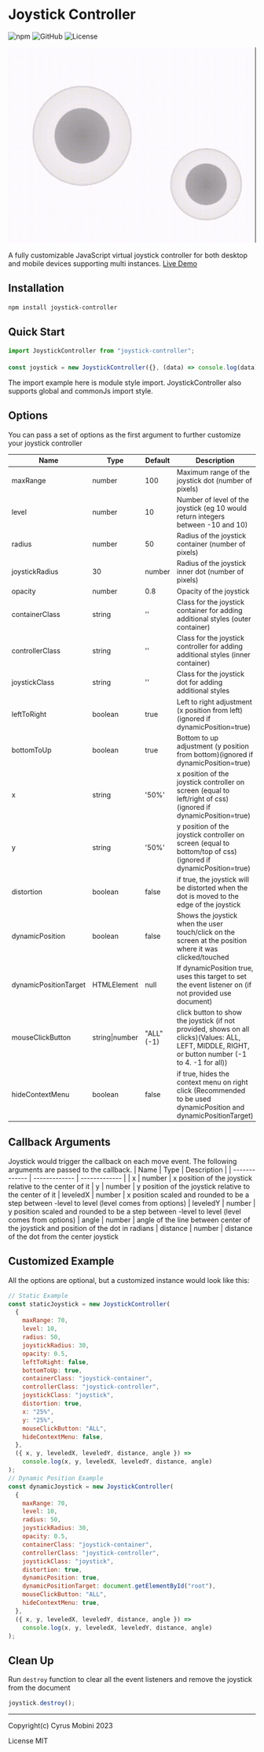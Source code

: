 # Joystick Controller

![npm](https://img.shields.io/npm/v/joystick-controller)
![GitHub](https://img.shields.io/github/package-json/v/cyrus2281/joystick-controller?color=red&label=Github)
![License](https://img.shields.io/github/license/cyrus2281/joystick-controller)

![joystick-controller](https://raw.githubusercontent.com/cyrus2281/joystick-controller/main/example/joystick-controller.gif)

A fully customizable JavaScript virtual joystick controller for both desktop and mobile devices supporting multi instances.
[Live Demo](https://joystick-controller.netlify.app)

## Installation

```bash
npm install joystick-controller
```

## Quick Start

```js
import JoystickController from "joystick-controller";

const joystick = new JoystickController({}, (data) => console.log(data));
```

The import example here is module style import. JoystickController also supports global and commonJs import style.

## Options

You can pass a set of options as the first argument to further customize your joystick controller

| Name                  | Type           | Default    | Description                                                                                                                                        |
| --------------------- | -------------- | ---------- | -------------------------------------------------------------------------------------------------------------------------------------------------- |
| maxRange              | number         | 100        | Maximum range of the joystick dot (number of pixels)                                                                                               |
| level                 | number         | 10         | Number of level of the joystick (eg 10 would return integers between -10 and 10)                                                                   |
| radius                | number         | 50         | Radius of the joystick container (number of pixels)                                                                                                |
| joystickRadius        | 30             | number     | Radius of the joystick inner dot (number of pixels)                                                                                                |
| opacity               | number         | 0.8        | Opacity of the joystick                                                                                                                            |
| containerClass        | string         | ''         | Class for the joystick container for adding additional styles (outer container)                                                                    |
| controllerClass       | string         | ''         | Class for the joystick controller for adding additional styles (inner container)                                                                   |
| joystickClass         | string         | ''         | Class for the joystick dot for adding additional styles                                                                                            |
| leftToRight           | boolean        | true       | Left to right adjustment (x position from left)(ignored if dynamicPosition=true)                                                                   |
| bottomToUp            | boolean        | true       | Bottom to up adjustment (y position from bottom)(ignored if dynamicPosition=true)                                                                  |
| x                     | string         | '50%'      | x position of the joystick controller on screen (equal to left/right of css)(ignored if dynamicPosition=true)                                      |
| y                     | string         | '50%'      | y position of the joystick controller on screen (equal to bottom/top of css)(ignored if dynamicPosition=true)                                      |
| distortion            | boolean        | false      | if true, the joystick will be distorted when the dot is moved to the edge of the joystick                                                          |
| dynamicPosition       | boolean        | false      | Shows the joystick when the user touch/click on the screen at the position where it was clicked/touched                                            |
| dynamicPositionTarget | HTMLElement    | null       | If dynamicPosition true, uses this target to set the event listener on (if not provided use document)                                              |
| mouseClickButton      | string\|number | "ALL" (-1) | click button to show the joystick (if not provided, shows on all clicks)(Values: ALL, LEFT, MIDDLE, RIGHT, or button number (-1 to 4. -1 for all)) |
| hideContextMenu       | boolean        | false      | if true, hides the context menu on right click  (Recommended to be used dynamicPosition and dynamicPositionTarget) |

## Callback Arguments

Joystick would trigger the callback on each move event. The following arguments are passed to the callback.
| Name | Type | Description |
| ------------- | ------------- | ------------- |
| x | number | x position of the joystick relative to the center of it
| y | number | y position of the joystick relative to the center of it
| leveledX | number | x position scaled and rounded to be a step between -level to level (level comes from options)
| leveledY | number | y position scaled and rounded to be a step between -level to level (level comes from options)
| angle | number | angle of the line between center of the joystick and position of the dot in radians
| distance | number | distance of the dot from the center joystick

## Customized Example

All the options are optional, but a customized instance would look like this:

```js
// Static Example
const staticJoystick = new JoystickController(
  {
    maxRange: 70,
    level: 10,
    radius: 50,
    joystickRadius: 30,
    opacity: 0.5,
    leftToRight: false,
    bottomToUp: true,
    containerClass: "joystick-container",
    controllerClass: "joystick-controller",
    joystickClass: "joystick",
    distortion: true,
    x: "25%",
    y: "25%",
    mouseClickButton: "ALL",
    hideContextMenu: false,
  },
  ({ x, y, leveledX, leveledY, distance, angle }) =>
    console.log(x, y, leveledX, leveledY, distance, angle)
);
// Dynamic Position Example
const dynamicJoystick = new JoystickController(
  {
    maxRange: 70,
    level: 10,
    radius: 50,
    joystickRadius: 30,
    opacity: 0.5,
    containerClass: "joystick-container",
    controllerClass: "joystick-controller",
    joystickClass: "joystick",
    distortion: true,
    dynamicPosition: true,
    dynamicPositionTarget: document.getElementById("root"),
    mouseClickButton: "ALL",
    hideContextMenu: true,
  },
  ({ x, y, leveledX, leveledY, distance, angle }) =>
    console.log(x, y, leveledX, leveledY, distance, angle)
);
```

## Clean Up

Run `destroy` function to clear all the event listeners and remove the joystick from the document

```js
joystick.destroy();
```

---

Copyright(c) Cyrus Mobini 2023

License MIT
